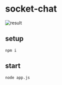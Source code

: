 # socket-chat

![result](https://raw.githubusercontent.com/wiki/revenue-hack/socket-chat-sample/images/socket-chat.gif)

## setup
```
npm i
```

## start
```
node app.js
```
